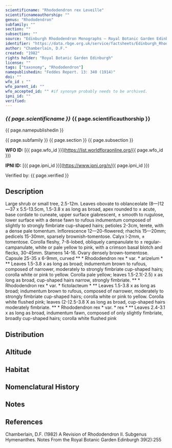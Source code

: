 ```yaml
---
scientificname: "Rhododendron rex Leveille"
scientificnameauthorship: ""
genus: "Rhododendron"
subfamily: ""
section: ""
subsection: ""
source: "Edinburgh Rhododendron Monographs – Royal Botanic Garden Edinburgh"
identifier: "https://data.rbge.org.uk/service/factsheets/Edinburgh_Rhododendron_Monographs.xhtml"
author: "Chamberlain, D.F."
created: "1982"
rights holder: "Royal Botanic Garden Edinburgh"
license: ""
tags: ["taxonomy", "Rhododendron"]
namepublishedin: "Feddes Repert. 13: 340 (1914)"
doi: ""
wfo_id : ""
wfo_parent_id: ""
wfo_accepted_id: "" #if synonym probably needs to be archived.                      
ipni_id: ""
verified:
---
```

### _{{ page.scientificname }}_ {{ page.scientificauthorship }}
 {{ page.namepublishedin }}

{{ page.subfamily }} {{ page.section }} {{ page.subsection }}

**WFO ID:** [{{ page.wfo_id }}](https://list.worldfloraonline.org/{{ page.wfo_id }})

**IPNI ID:** [{{ page.ipni_id }}](https://www.ipni.org/n/{{ page.ipni_id }})

Verified by: {{ page.verified }}



## Description
Large shrub or small tree, 2.5-12m. Leaves obovate to oblanceolate (8—)12—37 x 5.5-13.5cm, 1.5-3.8 x as long as broad, apex rounded to ± acute, base cordate to cuneate, upper surface giabrescent, ± smooth to rugulose, lower surface with a dense fawn to rufous indumentum composed of slightly to strongly fimbriate cup-shaped hairs; petioles 2-3cm, terete, with a dense pale tomentum. Inflorescence 12—20-flowered; rhachis 15—20mm; pedicels 15-30mm, sparsely brownish-tomentose. Calyx l-2mm, ± tomentose. Corolla fleshy, 7-8-lobed, obliquely campanulate to ± regular-campanulate, white or pale yellow to pink, with a crimson basal blotch and flecks, 30-45mm. Stamens 14-16. Ovary densely brown-tomentose. Capsule 25-35 x 6-9mm, curved ** * Rhododendron rex * var. * arizelum * ** Leaves 1.5-3.8 x as long as broad; indumentum brown to rufous, composed of narrower, moderately to strongly fimbriate cup-shaped hairs; corolla white or pink to yellow. Corolla pale yellow; leaves 1.5-2.1(-2.5) x as long as broad, cup-shaped hairs narrow, strongly fimbriate. ** * Rhododendron rex * var. * fictolacteum * ** Leaves 1.5-3.8 x as long as broad; indumentum brown to rufous, composed of narrower, moderately to strongly fimbriate cup-shaped hairs; corolla white or pink to yellow. Corolla white flushed pink; leaves (2-)2.5-3.8 X as long as broad, cup-shaped hairs moderately fimbriate. ** * Rhododendron rex * var. * rex * ** Leaves 2.4-3.1 x as long as broad, indumentum fawn, composed of only slightly fimbriate, broadly cup-shaped hairs; corolla white flushed pink

## Distribution


## Altitude


## Habitat


## Nomenclatural History

                       
## Notes


## References

Chamberlain, D.F. (1982) A Revision of Rhododendron II. Subgenus Hymenanthes. Notes From the Royal Botanic Garden Edinburgh 39(2):255
